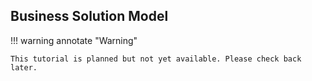 ## Business Solution Model

!!! warning annotate "Warning"

    This tutorial is planned but not yet available. Please check back later.
